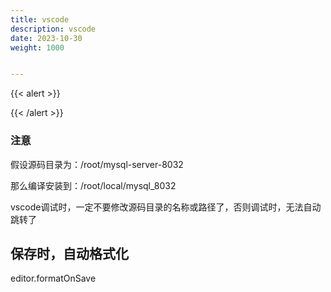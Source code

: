 ```yaml
---
title: vscode
description: vscode
date: 2023-10-30
weight: 1000


---
```


{{< alert >}}


{{< /alert >}}


### 注意
假设源码目录为：/root/mysql-server-8032

那么编译安装到：/root/local/mysql_8032

vscode调试时，一定不要修改源码目录的名称或路径了，否则调试时，无法自动跳转了


## 保存时，自动格式化

editor.formatOnSave









